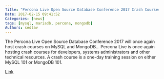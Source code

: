 ```yaml
---
Title: "Percona Live Open Source Database Conference 2017 Crash Courses: MySQL and MongoDB!"
Date: 2017-02-15 09:41:52
Categories: [news]
tags: [mysql, mariadb, percona, mongodb]
Authors: sedlav
---
```


The Percona Live Open Source Database Conference 2017 will once again host crash courses on MySQL and MongoDB... Percona Live is once again hosting crash courses for developers, systems administrators and other technical resources. A crash course is a one-day training session on either MySQL 101 or MongoDB 101.

[Link](https://www.percona.com/blog/2017/02/14/percona-live-open-source-database-conference-2017-crash-courses-mysql-and-mongodb/)
